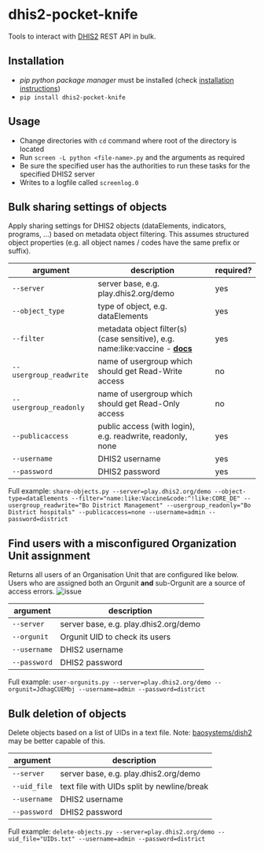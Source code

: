 # dhis2-pocket-knife

Tools to interact with [DHIS2](https://dhis2.org) REST API in bulk.

## Installation

* *pip python package manager* must be installed (check [installation instructions](https://pip.pypa.io/en/stable/installing))
* `pip install dhis2-pocket-knife`

## Usage
* Change directories with `cd` command where root of the directory is located
* Run `screen -L python <file-name>.py` and the arguments as required
* Be sure the specified user has the authorities to run these tasks for the specified DHIS2 server
* Writes to a logfile called `screenlog.0`

## Bulk sharing settings of objects

Apply sharing settings for DHIS2 objects (dataElements, indicators, programs, ...) based on metadata object filtering. This assumes structured object properties (e.g. all object names / codes have the same prefix or suffix).

| argument  |description   |required?   |
|---|---|---|
|`--server`   |server base, e.g. play.dhis2.org/demo   | yes  |
|`--object_type`   |type of object, e.g. dataElements   |yes   |
|`--filter`   |metadata object filter(s) (case sensitive), e.g. name:like:vaccine - **[docs](https://dhis2.github.io/dhis2-docs/master/en/developer/html/dhis2_developer_manual_full.html#webapi_metadata_object_filter)**   |yes   |
|`--usergroup_readwrite`  |name of usergroup which should get Read-Write access   |no   |
|`--usergroup_readonly`   |name of usergroup which should get Read-Only access   |no   |
|`--publicaccess` | public access (with login), e.g. readwrite, readonly, none   |yes   |
|`--username`   |DHIS2 username   |yes   |
|`--password`   |DHIS2 password   |yes   |

Full example:
`share-objects.py --server=play.dhis2.org/demo --object-type=dataElements --filter="name:like:Vaccine&code:^!like:CORE_DE" --usergroup_readwrite="Bo District Management" --usergroup_readonly="Bo District hospitals" --publicaccess=none --username=admin --password=district`

## Find users with a misconfigured Organization Unit assignment

Returns all users of an Organisation Unit that are configured like below. Users who are assigned both an Orgunit **and** sub-Orgunit are a source of access errors.
![issue](https://i.imgur.com/MXiALrL.png)

|argument   |description   |
|---|---|
|`--server`   |server base, e.g. play.dhis2.org/demo   |
|`--orgunit`   |Orgunit UID to check its users     |
|`--username`   |DHIS2 username   |
|`--password`   |DHIS2 password   |
Full example:
`user-orgunits.py --server=play.dhis2.org/demo --orgunit=JdhagCUEMbj --username=admin --password=district`

## Bulk deletion of objects

Delete objects based on a list of UIDs in a text file. Note: [baosystems/dish2](https://github.com/baosystems/dish2) may be better capable of this.

|argument   |description   |
|---|---|
|`--server`   |server base, e.g. play.dhis2.org/demo   |
|`--uid_file`   |text file with UIDs split by newline/break     |
|`--username`   |DHIS2 username   |
|`--password`   |DHIS2 password   |

Full example:
`delete-objects.py --server=play.dhis2.org/demo --uid_file="UIDs.txt" --username=admin --password=district`
